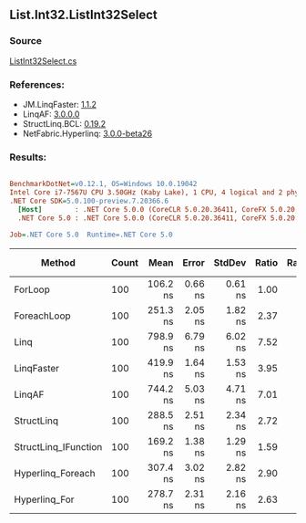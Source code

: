 ﻿## List.Int32.ListInt32Select

### Source
[ListInt32Select.cs](../LinqBenchmarks/List/Int32/ListInt32Select.cs)

### References:
- JM.LinqFaster: [1.1.2](https://www.nuget.org/packages/JM.LinqFaster/1.1.2)
- LinqAF: [3.0.0.0](https://www.nuget.org/packages/LinqAF/3.0.0.0)
- StructLinq.BCL: [0.19.2](https://www.nuget.org/packages/StructLinq.BCL/0.19.2)
- NetFabric.Hyperlinq: [3.0.0-beta26](https://www.nuget.org/packages/NetFabric.Hyperlinq/3.0.0-beta26)

### Results:
``` ini

BenchmarkDotNet=v0.12.1, OS=Windows 10.0.19042
Intel Core i7-7567U CPU 3.50GHz (Kaby Lake), 1 CPU, 4 logical and 2 physical cores
.NET Core SDK=5.0.100-preview.7.20366.6
  [Host]        : .NET Core 5.0.0 (CoreCLR 5.0.20.36411, CoreFX 5.0.20.36411), X64 RyuJIT
  .NET Core 5.0 : .NET Core 5.0.0 (CoreCLR 5.0.20.36411, CoreFX 5.0.20.36411), X64 RyuJIT

Job=.NET Core 5.0  Runtime=.NET Core 5.0  

```
|               Method | Count |     Mean |   Error |  StdDev | Ratio | RatioSD |  Gen 0 | Gen 1 | Gen 2 | Allocated |
|--------------------- |------ |---------:|--------:|--------:|------:|--------:|-------:|------:|------:|----------:|
|              ForLoop |   100 | 106.2 ns | 0.66 ns | 0.61 ns |  1.00 |    0.00 |      - |     - |     - |         - |
|          ForeachLoop |   100 | 251.3 ns | 2.05 ns | 1.82 ns |  2.37 |    0.03 |      - |     - |     - |         - |
|                 Linq |   100 | 798.9 ns | 6.79 ns | 6.02 ns |  7.52 |    0.06 | 0.0343 |     - |     - |      72 B |
|           LinqFaster |   100 | 419.9 ns | 1.64 ns | 1.53 ns |  3.95 |    0.03 | 0.2179 |     - |     - |     456 B |
|               LinqAF |   100 | 744.2 ns | 5.03 ns | 4.71 ns |  7.01 |    0.05 |      - |     - |     - |         - |
|           StructLinq |   100 | 288.5 ns | 2.51 ns | 2.34 ns |  2.72 |    0.02 | 0.0191 |     - |     - |      40 B |
| StructLinq_IFunction |   100 | 169.2 ns | 1.38 ns | 1.29 ns |  1.59 |    0.02 |      - |     - |     - |         - |
|    Hyperlinq_Foreach |   100 | 307.4 ns | 3.02 ns | 2.82 ns |  2.90 |    0.04 |      - |     - |     - |         - |
|        Hyperlinq_For |   100 | 278.7 ns | 2.31 ns | 2.16 ns |  2.63 |    0.03 |      - |     - |     - |         - |
